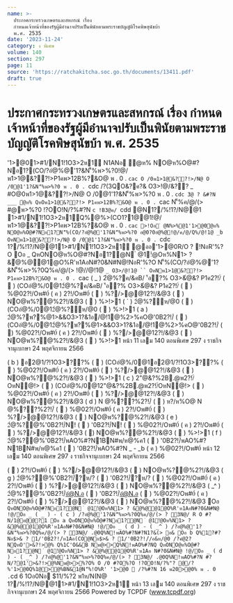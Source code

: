 ```yaml
---
name: >-
  ประกาศกระทรวงเกษตรและสหกรณ์ เรื่อง
  กำหนดเจ้าหน้าที่ของรัฐผู้มีอำนาจปรับเป็นพินัยตามพระราชบัญญัติโรคพิษสุนัขบ้า
  พ.ศ. 2535
date: '2023-11-24'
category: ง พิเศษ
volume: 140
section: 297
page: 11
source: 'https://ratchakitcha.soc.go.th/documents/13411.pdf'
draft: true
---
```


# ประกาศกระทรวงเกษตรและสหกรณ์ เรื่อง กำหนดเจ้าหน้าที่ของรัฐผู้มีอำนาจปรับเป็นพินัยตามพระราชบัญญัติโรคพิษสุนัขบ้า พ.ศ. 2535

'1>@01>#1/N1!1O3>2ห1์ N1ANอ ํ@ห% NO@ห%O@#?Nอ1?(CO/?อํ@%@'1?&N'็%พ>%?0!@/พ1>1@&??!>P1คพ>12B%?&O@ พ . 0 . `cac O /0พ1>1@&??!>/N@ O /0@1'1?&N'็%พ>%?0 พ . 0 . `cdc /?(3QO&?ค?& O3>!@/&?? _ #O@0พ1>1@&??!>/N@ O /0@1'1?&N'็%พ>%?0 พ . 0 . `cdc 3ํ@ ? &#?N ___ ํ@ห% QหOพ1>1@&??!> P1คพ>12B%?&O@ พ . 0 . `cac N'็%ค/@/(> #@พ>%?0 !?OO!N/?%#?N `c !B3@ค/ `cdd @N1?/%!1?/N@@1 1>#1/N1!1O3>2ห1์Q%@%>(CO1?1@@1!@/พ1>1@&??!>P1คพ>12B%?&O@ พ . 0 . `cac >!Oอ ํ @N%>%@1'1>@0ํ@ห% NO@ห%O@#?Nอ1?N'็%(CO/?อํ@%@'1?&N'็%พ>%?0 อ@0?0อํ@%@!@/ค/@/Q%/@!1@ _b OหNพ1>1@&??!>/N@ O /0@1'1?&N'็%พ>%?0 พ . 0 . `cdc 1?/%!1?/N@@11>#1/N1!1O3>2ห1์ @ออ'1>@0R/O ? !NอR'%?O Oอ _ QหONO@ห%O@#?Nอ1?@N ํ @1!ํ@Oห%N1> ? &ํ@%@@1@O%R'ห1AอN#?0&N#N@!NอR'%?O N'็%(CO/?อํ@%@'1?&N'็%พ>%?0Q%ค/@/(> !@//@!1@ `_ O3>/@!1@ `` OหNพ1>1@&??!> P1คพ>12B%?&O@ พ . 0 . `cac ( _ ) 2ํ@%?ค/&คB/ '้อ?% O3>&ํ@&? P1ค2?!/์ (  ) (COอํ@%/0@12ํ@%?ค/&คB/ '้อ?% O3>&ํ@&? P1ค2?!/์ (  ) %@02?!/Oพ#0์ ( ค ) 2?!/Oพ#0์ (  ) %?/>@@12?!/&@3 (  ) NO@พ%?@%2?!/&@3 (  ) %>!>1 ( ` ) 2ํ@%?ห/@0 (  ) (COอํ@%/0@12ํ@%?ห/@0 (  ) %>!>1 ( a ) 2ํ@%?พ?%@1>&&O3>1?&1อ/@!1@%2>%คO@'0B2?!/์ (  ) (COอํ@%/0@12ํ@%?พ?%@1>&&O3>1?&1อ/@!1@%2>%คO@'0B2?!/์ (  ) %@02?!/Oพ#0์ ( ค ) 2?!/Oพ#0์ (  ) %?/>@@12?!/&@3 (  ) NO@พ%?@%2?!/&@3 (  ) %>!>1 หน้า 11 เลม 140 ตอนพิเศษ 297 ง ราชกิจจานุเบกษา 24 พฤศจิกายน 2566

( b ) อ2@1/?!1O3>??% (  ) (COอํ@%/0@1อ2@1/?!1O3>??% (  ) %@02?!/Oพ#0์ ( ค ) 2?!/Oพ#0์ (  ) %?/>@@12?!/&@3 (  ) NO@พ%?@%2?!/&@3 (  ) %>!>1 ( c ) 2"@&?%2B.@พ2?!/์OหN@!> (  ) (COอํ@%/0@12"@&?%2B.@พ2?!/์OหN@!> (  ) %@02?!/Oพ#0์ ( ค ) 2?!/Oพ#0์ (  ) %?/>@@12?!/&@3 (  ) NO@พ%?@%2?!/&@3 ( d ) N @%??%2?!/์ (  ) ห?/ห%O@ N @%??%2?!/์ (  ) %@02?!/Oพ#0์ ( ค ) 2?!/Oพ#0์ (  ) %?/>@@12?!/&@3 (  ) NO@พ%?@%2?!/&@3 ( e ) 2ํ@%?@%'0B2?!/์N! (  ) '0B2?!/์N! (  ) %@02?!/Oพ#0์ ( ค ) 2?!/Oพ#0์ (  ) %?/>@@12?!/&@3 (  ) NO@พ%?@%2?!/&@3 (  ) %>!>1 ( f ) 2ํ@%?@%'0B2?!/์พAO%#?N1BN#พ/ห@%ค1 (  ) '0B2?!/์พAO%#?N1BN#พ/ห@%ค1 (  ) '0B2?!/์พAO%#?N _ - _b ( ค ) %@02?!/Oพ#0์ หน้า 12 เลม 140 ตอนพิเศษ 297 ง ราชกิจจานุเบกษา 24 พฤศจิกายน 2566

(  ) 2?!/Oพ#0์ (  ) %?/>@@12?!/&@3 (  ) NO@พ%?@%2?!/&@3 ( g ) 2ํ@%?@%'0B2?!/์?ห/? (  ) '0B2?!/์?ห/? (  ) %@02?!/Oพ#0์ ( ค ) 2?!/Oพ#0์ (  ) %?/>@@12?!/&@3 (  ) NO@พ%?@%2?!/&@3 ( _^ ) 2ํ@%?@%'0B2?!/์อํ@N.อ (  ) '0B2?!/์อํ@N.อ (  ) %@02?!/Oพ#0์ ( ค ) 2?!/Oพ#0์ (  ) %?/>@@12?!/&@3 (  ) NO@พ%?@%2?!/&@3 Oอ ` QหONO@ห%O@#?Nอ1?@N ํ @1!ํ@Oห%N1> ? &ํ@%@@1@O%R'ห1AอN#?0&N#N@ !@/Oอ _ ( _ ) - ( c ) /?อํ@%@'1?&N'็%พ>%?0Q%ค/@/(> ? 3N@/ R O #?N/1@อ@@?1 Oอ a QหONO@ห%O@#?Nอ1?@N ํ @1!ํ@Oห%N1> ? &ํ@%@@1@O%R'ห1AอN#?0&N#N@ !@/Oอ _ ( d ) - ( _^ ) /?อํ@%@'1?&N'็%พ>%?0Q%ค/@/(> ? 3N@/ .@0Q%N!พAO%#?N#?N1?&(> อ& Oอ b Q%1?#?Nอ$>& ? 1/'0B2?!/์ห1Aอ(CO@Nอ$>& ? 1/'0B2?!/์/อ&ห/@0 /?คํ@2?NQหO'>&?!>@% Q%1C'O&&B Nพ@>>Q%N!พAO%#?NQ QหONO@ห%O@#?Nอ1?@N ํ @1!ํ@Oห%N1> ? &ํ@%@@1@O%R'ห1Aอ N#?0&N#N@ !@/Oอ _ ( d ) - ( _^ ) /?อํ@%@'1?&N'็%พ>%?0Q%ค/@/(> ? 3N@/ .@0Q%N!พAO%#?N #?N/?@1'>&?!>@%Nพ@>>%?O% O /0 #?O%?O !?OO!N/?%"? @/?%'1>@0Q%1@>@%BN&1@N'็%!O%R' '1>@0  /?%#?N 16 พ20>@0% พ . 0 . `cd 6 1Oอ0Nอ $11/%?2 พ1ห/N(N@ 1?/%!1?/N@@11>#1/N1!1O3>2ห1์ หน้า 13 เลม 140 ตอนพิเศษ 297 ง ราชกิจจานุเบกษา 24 พฤศจิกายน 2566 Powered by TCPDF (www.tcpdf.org)
